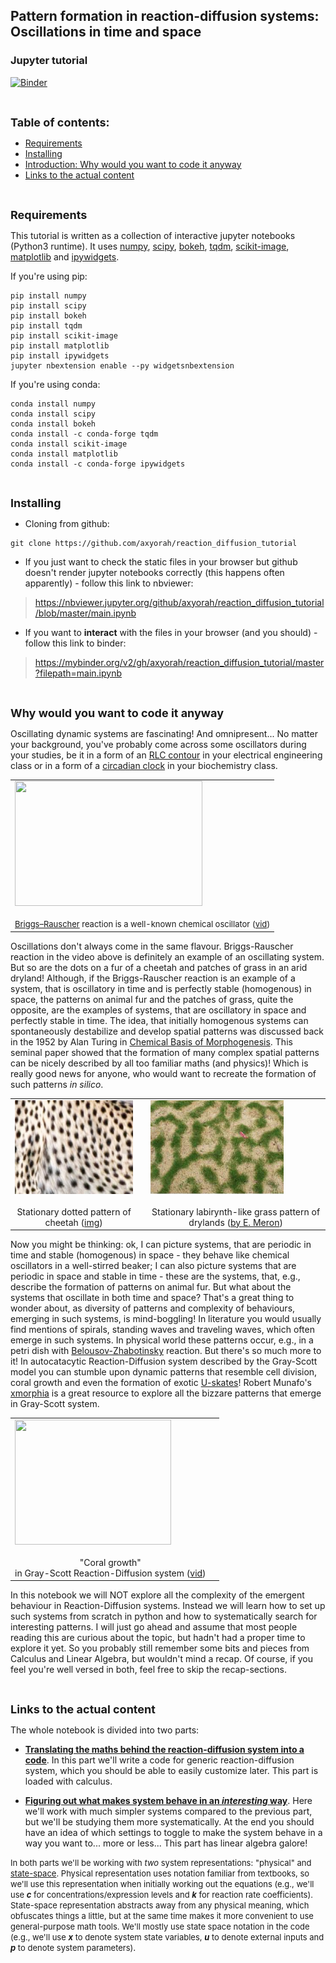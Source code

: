 ## Pattern formation in reaction-diffusion systems: Oscillations in time and space
### Jupyter tutorial
[![Binder](https://mybinder.org/badge_logo.svg)](https://mybinder.org/v2/gh/axyorah/reaction_diffusion_tutorial/master?filepath=main.ipynb)

<br>

<a name="table"></a><font size=4><b>Table of contents:</b></font>
- [Requirements](#requirements)
- [Installing](#installing)
- [Introduction: Why would you want to code it anyway](#introduction)
- [Links to the actual content](#links)

<br>

<a name="requirements"></a><font size=4><b>Requirements</b></font>

This tutorial is written as a collection of interactive jupyter notebooks (Python3 runtime). It uses [numpy](http://www.numpy.org/), [scipy](https://www.scipy.org/), [bokeh](https://bokeh.pydata.org/en/latest/), [tqdm](https://pypi.org/project/tqdm/), [scikit-image](https://scikit-image.org/), [matplotlib](https://matplotlib.org/index.html) and [ipywidgets](https://ipywidgets.readthedocs.io/en/stable/).

If you're using pip:
```
pip install numpy
pip install scipy
pip install bokeh
pip install tqdm
pip install scikit-image
pip install matplotlib
pip install ipywidgets
jupyter nbextension enable --py widgetsnbextension
```

If you're using conda:
```
conda install numpy
conda install scipy
conda install bokeh
conda install -c conda-forge tqdm
conda install scikit-image
conda install matplotlib
conda install -c conda-forge ipywidgets
```

<br>

<a name="installing"></a><font size=4><b>Installing</b></font>

- Cloning from github:

```
git clone https://github.com/axyorah/reaction_diffusion_tutorial
```

- If you just want to check the static files in your browser but github doesn't render jupyter notebooks correctly (this happens often apparently) - follow this link to nbviewer: 

>https://nbviewer.jupyter.org/github/axyorah/reaction_diffusion_tutorial/blob/master/main.ipynb


- If you want to **interact** with the files in your browser (and you should) - follow this link to binder: 

>https://mybinder.org/v2/gh/axyorah/reaction_diffusion_tutorial/master?filepath=main.ipynb

<br>

<a name="introduction"></a><font size=4><b>Why would you want to code it anyway</b></font>

Oscillating dynamic systems are fascinating! And omnipresent... No matter your background, you've probably come across some oscillators during your studies, be it in a form of an [RLC contour](https://en.wikipedia.org/wiki/RLC_circuit) in your electrical engineering class or in a form of a [circadian clock](https://en.wikipedia.org/wiki/Circadian_clock) in your biochemistry class.

<table>
<td>
<img width="300" height="200" src="images/briggs-rauscher.gif"></img>
<body><center><font size="2"><br><a href="https://en.wikipedia.org/wiki/Briggs%E2%80%93Rauscher_reaction">Briggs–Rauscher</a> reaction  is a well-known chemical oscillator (<a href="https://www.youtube.com/watch?v=WpBwlSn1XPQ">vid</a>)</font></center></body>
</td>
</table>

Oscillations don't always come in the same flavour. Briggs-Rauscher reaction in the video above is definitely an example of an oscillating system. But so are the dots on a fur of a cheetah and patches of grass in an arid dryland! Although, if the Briggs-Rauscher reaction is an example of a system, that is oscillatory in time and is perfectly stable (homogenous) in space, the patterns on animal fur and the patches of grass, quite the opposite, are the examples of systems, that are oscillatory in space and perfectly stable in time. The idea, that initially homogenous systems can spontaneously destabilize and develop spatial patterns was discussed back in the 1952 by Alan Turing in [Chemical Basis of Morphogenesis](http://www.dna.caltech.edu/courses/cs191/paperscs191/turing.pdf). This seminal paper showed that the formation of many complex spatial patterns can be nicely described by all too familiar maths (and physics)! Which is really good news for anyone, who would want to recreate the formation of such patterns _in silico_.

<table>
<td>
<img width="250" height="150" src='images/Cheetah_pattern.jpg'></img>
<body><center><br>Stationary dotted pattern of cheetah (<a href="https://upload.wikimedia.org/wikipedia/commons/6/68/Cheetah_%28Kruger_National_Park%2C_South_Africa%2C_2001%29.jpg">img</a>)</center></body>
<td>
<td>
<img width="213" height="150" src='images/grass_patches_dryland.png'></img>
<body><center><br>Stationary labirynth-like grass pattern of drylands (<a href="https://www.mmnp-journal.org/articles/mmnp/pdf/2011/01/mmnp20106p163.pdf">by E. Meron</a>)</center></body>
</td>
</table>

Now you might be thinking: ok, I can picture systems, that are periodic in time and stable (homogenous) in space - they behave like chemical oscillators in a well-stirred beaker; I can also picture systems that are periodic in space and stable in time - these are the systems, that, e.g., describe the formation of patterns on animal fur. But what about the systems that oscillate in both time and space? That's a great thing to wonder about, as diversity of patterns and complexity of behaviours, emerging in such systems, is mind-boggling! In literature you would usually find mentions of spirals, standing waves and traveling waves, which often emerge in such systems. In physical world these patterns occur, e.g., in a petri dish with [Belousov-Zhabotinsky](https://en.wikipedia.org/wiki/Belousov%E2%80%93Zhabotinsky_reaction) reaction. But there's so much more to it! In autocatacytic Reaction-Diffusion system described by the Gray-Scott model you can stumble upon dynamic patterns that resemble cell division, coral growth and even the formation of exotic [U-skates](http://mrob.com/pub/comp/xmorphia/uskate-world.html)! Robert Munafo's [xmorphia](http://mrob.com/pub/comp/xmorphia/index.html) is a great resource to explore all the bizzare patterns that emerge in Gray-Scott system. 

<table>
<td>
<img src='images/gray-scott-corals.gif' style="width:250px;height:200px;"></img>
<body><center><br>"Coral growth" <br>in Gray-Scott Reaction-Diffusion system (<a href="http://www.karlsims.com/rd.html">vid</a>)</center></body>
<td>
</table>

In this notebook we will NOT explore all the complexity of the emergent behaviour in Reaction-Diffusion systems. Instead we will learn how to set up such systems from scratch in python and how to systematically search for interesting patterns. I will just go ahead and assume that most people reading this are curious about the topic, but hadn't had a proper time to explore it yet. So you probably still remember some bits and pieces from Calculus and Linear Algebra, but wouldn't mind a recap. Of course, if you feel you're well versed in both, feel free to skip the recap-sections. 

<br>

<a name="links"></a><font size=4><b>Links to the actual content</b></font>

The whole notebook is divided into two parts:
- [**Translating the maths behind the reaction-diffusion system into a code**](pde2code.ipynb). In this part we'll write a code for generic reaction-diffusion system, which you should be able to easily customize later. This part is loaded with calculus. 

- [**Figuring out what makes system behave in an _interesting_ way**](parameters2behaviour.ipynb). Here we'll work with much simpler systems compared to the previous part, but we'll be studying them more systematically. At the end you should have an idea of which settings to toggle to make the system behave in a way you want to... more or less... This part has linear algebra galore! 

><font size=2>
  In both parts we'll be working with _two_ system representations: "physical" and <a href="https://en.wikipedia.org/wiki/State-space_representation">state-space</a>. Physical representation uses notation familiar from textbooks, so we'll use this representation when initially working out the equations (e.g., we'll use <i><b>c</b></i> for concentrations/expression levels and <i><b>k</b></i> for reaction rate coefficients). State-space representation abstracts away from any physical meaning, which obfuscates things a little, but at the same time makes it more convenient to use general-purpose math tools. We'll mostly use state space notation in the code (e.g., we'll use <i><b>x</b></i> to denote system state variables, <i><b>u</b></i> to denote external inputs and <i><b>p</b></i> to denote system parameters)</font>. 
